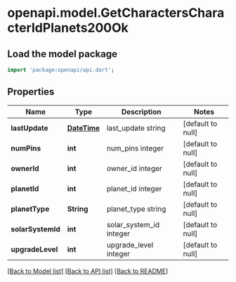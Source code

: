 # openapi.model.GetCharactersCharacterIdPlanets200Ok

## Load the model package
```dart
import 'package:openapi/api.dart';
```

## Properties
Name | Type | Description | Notes
------------ | ------------- | ------------- | -------------
**lastUpdate** | [**DateTime**](DateTime.md) | last_update string | [default to null]
**numPins** | **int** | num_pins integer | [default to null]
**ownerId** | **int** | owner_id integer | [default to null]
**planetId** | **int** | planet_id integer | [default to null]
**planetType** | **String** | planet_type string | [default to null]
**solarSystemId** | **int** | solar_system_id integer | [default to null]
**upgradeLevel** | **int** | upgrade_level integer | [default to null]

[[Back to Model list]](../README.md#documentation-for-models) [[Back to API list]](../README.md#documentation-for-api-endpoints) [[Back to README]](../README.md)


